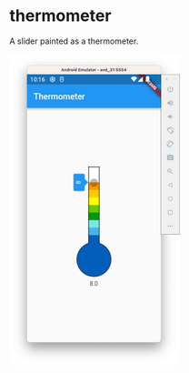 # thermometer
A slider painted as a thermometer.

<img src="./docs/assets/thermometer.png" alt="thermometer" width="300"/>


